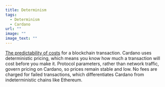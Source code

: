 ```yaml
---
title: Determinism
tags:
  - Determinism
  - Cardano
url: ""
image: ""
image_text: ""
---
```


[The predictability of costs](https://iohk.io/en/blog/posts/2021/09/06/no-surprises-transaction-validation-on-cardano/) for a blockchain transaction. Cardano uses deterministic pricing, which means you know how much a transaction will cost before you make it. Protocol parameters, rather than network traffic, govern pricing on Cardano, so prices remain stable and low. No fees are charged for failed transactions, which differentiates Cardano from indeterministic chains like Ethereum.
